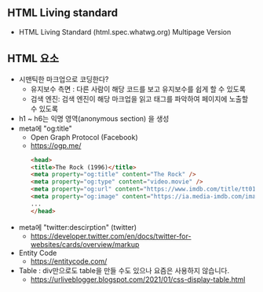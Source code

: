 ## HTML Living standard
* HTML Living Standard (html.spec.whatwg.org) Multipage Version

## HTML 요소
* 시맨틱한 마크업으로 코딩한다?
    * 유지보수 측면 : 다른 사람이 해당 코드를 보고 유지보수를 쉽게 할 수 있도록
    * 검색 엔진: 검색 엔진이 해당 마크업을 읽고 태그를 파악하여 페이지에 노출할 수 있도록
* h1 ~ h6는 익명 영역(anonymous section) 을 생성
* meta에 "og:title"
    * Open Graph Protocol (Facebook)
    * https://ogp.me/
        ```html
        <head>
        <title>The Rock (1996)</title>
        <meta property="og:title" content="The Rock" />
        <meta property="og:type" content="video.movie" />
        <meta property="og:url" content="https://www.imdb.com/title/tt0117500/" />
        <meta property="og:image" content="https://ia.media-imdb.com/images/rock.jpg" />
        ...
        </head>
        ```
* meta에 "twitter:descirption" (twitter)
    * https://developer.twitter.com/en/docs/twitter-for-websites/cards/overview/markup
* Entity Code
    * https://entitycode.com/
* Table : div만으로도 table을 만들 수도 있으나 요즘은 사용하지 않습니다.
    * https://urliveblogger.blogspot.com/2021/01/css-display-table.html


